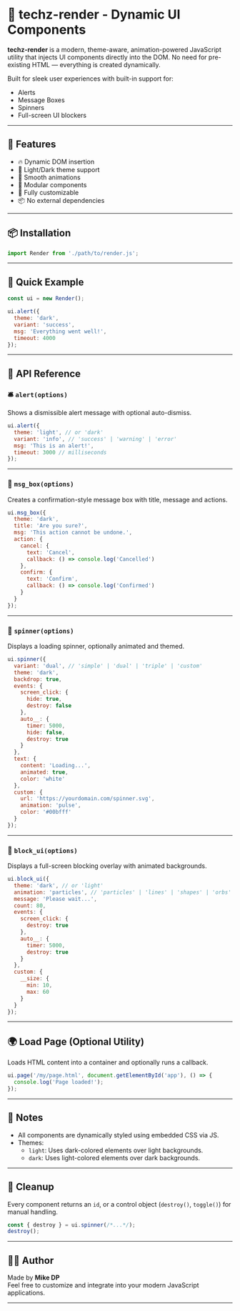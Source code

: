 # 🧩 techz-render - Dynamic UI Components

**techz-render** is a modern, theme-aware, animation-powered JavaScript utility that injects UI components directly into the DOM. No need for pre-existing HTML — everything is created dynamically.

Built for sleek user experiences with built-in support for:
- Alerts
- Message Boxes
- Spinners
- Full-screen UI blockers

---

## 🚀 Features

- 🔥 Dynamic DOM insertion
- 🎨 Light/Dark theme support
- 💫 Smooth animations
- 🧱 Modular components
- 🧩 Fully customizable
- 📦 No external dependencies

---

## 📦 Installation

```js
import Render from './path/to/render.js';
```

---

## 🧪 Quick Example

```js
const ui = new Render();

ui.alert({
  theme: 'dark',
  variant: 'success',
  msg: 'Everything went well!',
  timeout: 4000
});
```

---

## 🧰 API Reference

### 🛎️ `alert(options)`

Shows a dismissible alert message with optional auto-dismiss.

```js
ui.alert({
  theme: 'light', // or 'dark'
  variant: 'info', // 'success' | 'warning' | 'error'
  msg: 'This is an alert!',
  timeout: 3000 // milliseconds
});
```

---

### 💬 `msg_box(options)`

Creates a confirmation-style message box with title, message and actions.

```js
ui.msg_box({
  theme: 'dark',
  title: 'Are you sure?',
  msg: 'This action cannot be undone.',
  action: {
    cancel: {
      text: 'Cancel',
      callback: () => console.log('Cancelled')
    },
    confirm: {
      text: 'Confirm',
      callback: () => console.log('Confirmed')
    }
  }
});
```

---

### 🔄 `spinner(options)`

Displays a loading spinner, optionally animated and themed.

```js
ui.spinner({
  variant: 'dual', // 'simple' | 'dual' | 'triple' | 'custom'
  theme: 'dark',
  backdrop: true,
  events: {
    screen_click: {
      hide: true,
      destroy: false
    },
    auto__: {
      timer: 5000,
      hide: false,
      destroy: true
    }
  },
  text: {
    content: 'Loading...',
    animated: true,
    color: 'white'
  },
  custom: {
    url: 'https://yourdomain.com/spinner.svg',
    animation: 'pulse',
    color: '#00bfff'
  }
});
```

---

### 🚫 `block_ui(options)`

Displays a full-screen blocking overlay with animated backgrounds.

```js
ui.block_ui({
  theme: 'dark', // or 'light'
  animation: 'particles', // 'particles' | 'lines' | 'shapes' | 'orbs'
  message: 'Please wait...',
  count: 80,
  events: {
    screen_click: {
      destroy: true
    },
    auto__: {
      timer: 5000,
      destroy: true
    }
  },
  custom: {
    __size: {
      min: 10,
      max: 60
    }
  }
});
```

---

## 🌍 Load Page (Optional Utility)

Loads HTML content into a container and optionally runs a callback.

```js
ui.page('/my/page.html', document.getElementById('app'), () => {
  console.log('Page loaded!');
});
```

---

## 📌 Notes

- All components are dynamically styled using embedded CSS via JS.
- Themes:
  - `light`: Uses dark-colored elements over light backgrounds.
  - `dark`: Uses light-colored elements over dark backgrounds.

---

## 🧹 Cleanup

Every component returns an `id`, or a control object (`destroy()`, `toggle()`) for manual handling.

```js
const { destroy } = ui.spinner(/*...*/);
destroy();
```

---

## 🧑‍💻 Author

Made by **Mike DP**  
Feel free to customize and integrate into your modern JavaScript applications.

---